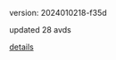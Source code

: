 version: 2024010218-f35d

updated 28 avds

[details](https://github.com/0x74f917491bfa7ebfa379/ali_avd_db/blob/master/change_log/2024/01/02/18/f35d.txt)